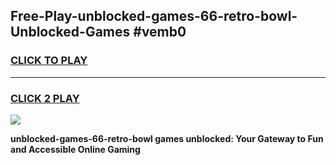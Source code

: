 
## Free-Play-unblocked-games-66-retro-bowl-Unblocked-Games #vemb0
<h3>
<a href="https://news.freeplayer.one?title=unblocked-games-66-retro-bowl&ref=8M">CLICK TO PLAY</a></h3>
<hr>

<h3>
<a href="https://news.freeplayer.one?title=unblocked-games-66-retro-bowl&ref=8M">CLICK 2 PLAY</a>
  
</h3>

<a href="https://news.freeplayer.one?title=unblocked-games-66-retro-bowl&ref=8M"><img src="https://clearcache.store/games.png"></a>


**unblocked-games-66-retro-bowl games unblocked: Your Gateway to Fun and Accessible Online Gaming**
